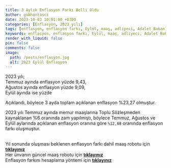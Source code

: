 ```yaml
---
title: 3 Aylık Enflasyon Farkı Belli Oldu
author: gokhantasci
date: 2023-10-03 10:01:00 +0300
categories: [Enflasyon, 2023 yılı]
tags: [enflasyon, enflasyon farkı, Eylül, maaş, adliyeci, Adalet Bakanlığı]
keywords: enflasyon, enflasyon farkı, Eylül, maaş, adliyeci, Adalet Bakanlığı
render_with_liquid: false
pin: false
comments: false
image:
  path: /posts/enflasyon.jpg
  alt: 2023 Eylül Enflasyon
---
```


2023 yılı;
<br>Temmuz ayında enflasyon yüzde 9,43, 
<br>Ağustos ayında enflasyon yüzde 9,09,
<br>Eylül ayında ise yüzde 

Açıklandı,  böylece 3 ayda toplam açıklanan enflasyon %23,27 olmuştur.


2023 yılı Temmuz ayında memur maaşlarına Toplu Sözleşmeden kaynaklanan %6 oranında zam yapılmıştı, böylece Temmuz, Ağustos ve Eylül aylarında açıklanan enflasyon oranına göre <code class="highlighter-rouge">%12,68</code> oranında enflasyon farkı oluşmuştur.

<br>Yıl sonunda oluşması beklenen enflasyon farkı dahil maaş robotu için [**tıklayınız**](https://adliyeci.com.tr/maasyeni/) 
<br>Her ünvanın güncel maaş robotu için [**tıklayınız**](https://adliyeci.com.tr/maas/) 
<br>Enflasyon farkını hesaplama yöntemi için [**tıklayınız**](https://adliyeci.com.tr/enflasyonfarki/) 